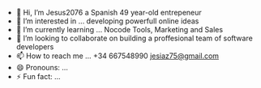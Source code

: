 - 👋 Hi, I’m Jesus2076 a Spanish 49 year-old entrepeneur
- 👀 I’m interested in ... developing powerfull online ideas
- 🌱 I’m currently learning ... Nocode Tools, Marketing and Sales
- 💞️ I’m looking to collaborate on building a proffesional team of software developers 
- 📫 How to reach me ... +34 667548990  jesiaz75@gmail.com
- 😄 Pronouns: ...
- ⚡ Fun fact: ...

<!---
Jesus2076/Jesus2076 is a ✨ special ✨ repository because its `README.md` (this file) appears on your GitHub profile.
You can click the Preview link to take a look at your changes.
--->
